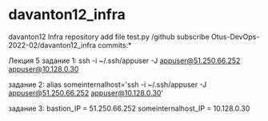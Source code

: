 # davanton12_infra
davanton12 Infra repository
add file test.py
/github subscribe Otus-DevOps-2022-02/davanton12_infra commits:*

Лекция 5
задание 1:
ssh -i ~/.ssh/appuser -J appuser@51.250.66.252 appuser@10.128.0.30

задание 2:
alias someinternalhost='ssh -i ~/.ssh/appuser -J appuser@51.250.66.252 appuser@10.128.0.30'

задание 3:
bastion_IP = 51.250.66.252
someinternalhost_IP = 10.128.0.30
